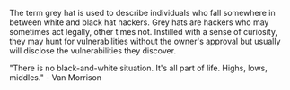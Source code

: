 
The term grey hat is used to describe individuals who fall somewhere in between white and black hat hackers. Grey hats are hackers who may sometimes act legally, other times not. Instilled with a sense of curiosity, they may hunt for vulnerabilities without the owner's approval but usually will disclose the vulnerabilities they discover.

"There is no black-and-white situation. It's all part of life. Highs, lows, middles." - Van Morrison 

